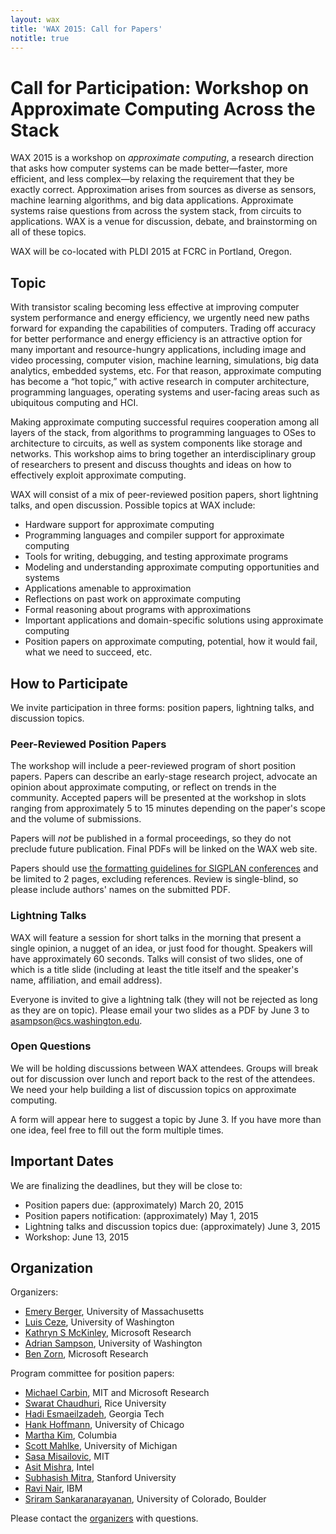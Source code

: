 ```yaml
---
layout: wax
title: 'WAX 2015: Call for Papers'
notitle: true
---
```

# Call for Participation: Workshop on Approximate Computing Across the Stack

WAX 2015 is a workshop on *approximate computing*, a research direction that asks how computer systems can be made better—faster, more efficient, and less complex—by relaxing the requirement that they be exactly correct. Approximation arises from sources as diverse as sensors, machine learning algorithms, and big data applications. Approximate systems raise questions from across the system stack, from circuits to applications. WAX is a venue for discussion, debate, and brainstorming on all of these topics.

WAX will be co-located with PLDI 2015 at FCRC in Portland, Oregon.

## Topic

With transistor scaling becoming less effective at improving computer system performance and energy efficiency, we urgently need new paths forward for expanding the capabilities of computers. Trading off accuracy for better performance and energy efficiency is an attractive option for many important and resource-hungry applications, including image and video processing, computer vision, machine learning, simulations, big data analytics, embedded systems, etc. For that reason, approximate computing has become a “hot topic,” with active research in computer architecture, programming languages, operating systems and user-facing areas such as ubiquitous computing and HCI.

Making approximate computing successful requires cooperation among all layers of the stack, from algorithms to programming languages to OSes to architecture to circuits, as well as system components like storage and networks. This workshop aims to bring together an interdisciplinary group of researchers to present and discuss thoughts and ideas on how to effectively exploit approximate computing.

WAX will consist of a mix of peer-reviewed position papers, short lightning talks, and open discussion. Possible topics at WAX include:

- Hardware support for approximate computing
- Programming languages and compiler support for approximate computing
- Tools for writing, debugging, and testing approximate programs
- Modeling and understanding approximate computing opportunities and systems
- Applications amenable to approximation
- Reflections on past work on approximate computing
- Formal reasoning about programs with approximations
- Important applications and domain-specific solutions using approximate computing
- Position papers on approximate computing, potential, how it would fail, what we need to succeed, etc.

## How to Participate

We invite participation in three forms: position papers, lightning talks, and discussion topics.

### Peer-Reviewed Position Papers

The workshop will include a peer-reviewed program of short position papers. Papers can describe an early-stage research project, advocate an opinion about approximate computing, or reflect on trends in the community. Accepted papers will be presented at the workshop in slots ranging from approximately 5 to 15 minutes depending on the paper's scope and the volume of submissions.

Papers will *not* be published in a formal proceedings, so they do not preclude future publication. Final PDFs will be linked on the WAX web site.

Papers should use [the formatting guidelines for SIGPLAN conferences][sigplanconf] and be limited to 2 pages, excluding references. Review is single-blind, so please include authors' names on the submitted PDF.

[sigplanconf]: http://www.sigplan.org/Resources/Author/

<!-- Insert HotCRP link here. -->

### Lightning Talks

WAX will feature a session for short talks in the morning that present a single opinion, a nugget of an idea, or just food for thought. Speakers will have approximately 60 seconds. Talks will consist of two slides, one of which is a title slide (including at least the title itself and the speaker's name, affiliation, and email address).

Everyone is invited to give a lightning talk (they will not be rejected as long as they are on topic). Please email your two slides as a PDF by June 3 to [asampson@cs.washington.edu](mailto:asampson@cs.washington.edu).

### Open Questions

We will be holding discussions between WAX attendees. Groups will break out for discussion over lunch and report back to the rest of the attendees. We need your help building a list of discussion topics on approximate computing.

A form will appear here to suggest a topic by June 3. If you have more than one idea, feel free to fill out the form multiple times.

## Important Dates

We are finalizing the deadlines, but they will be close to:

* Position papers due: (approximately) March 20, 2015
* Position papers notification: (approximately) May 1, 2015
* Lightning talks and discussion topics due: (approximately) June 3, 2015
* Workshop: June 13, 2015

## Organization

Organizers:

* [Emery Berger][], University of Massachusetts
* [Luis Ceze][], University of Washington
* [Kathryn S McKinley][], Microsoft Research
* [Adrian Sampson][], University of Washington
* [Ben Zorn][], Microsoft Research

Program committee for position papers:

* [Michael Carbin][], MIT and Microsoft Research
* [Swarat Chaudhuri][], Rice University
* [Hadi Esmaeilzadeh][], Georgia Tech
* [Hank Hoffmann][], University of Chicago
* [Martha Kim][], Columbia
* [Scott Mahlke][], University of Michigan
* [Sasa Misailovic][], MIT
* [Asit Mishra][], Intel
* [Subhasish Mitra][], Stanford University
* [Ravi Nair][], IBM
* [Sriram Sankaranarayanan][], University of Colorado, Boulder

Please contact the [organizers][] with questions.

[Sriram Sankaranarayanan]: http://www.cs.colorado.edu/~srirams/
[Ravi Nair]: http://researcher.watson.ibm.com/researcher/view.php?person=us-nair
[Asit Mishra]: http://www.cse.psu.edu/~amishra/
[Subhasish Mitra]: http://web.stanford.edu/~subh/
[Sasa Misailovic]: http://people.csail.mit.edu/misailo/
[Scott Mahlke]: http://web.eecs.umich.edu/~mahlke/
[Martha Kim]: http://www.cs.columbia.edu/~martha/
[Hank Hoffmann]: http://people.cs.uchicago.edu/~hankhoffmann/
[Hadi Esmaeilzadeh]: http://www.cc.gatech.edu/~hadi/
[Swarat Chaudhuri]: http://www.cs.rice.edu/~sc40/
[Michael Carbin]: http://people.csail.mit.edu/mcarbin/
[Ben Zorn]: http://research.microsoft.com/en-us/people/zorn/
[Emery Berger]: http://emeryberger.com/
[Adrian Sampson]: http://homes.cs.washington.edu/~asampson/
[Kathryn S McKinley]: http://research.microsoft.com/en-us/people/mckinley/
[Luis Ceze]: http://homes.cs.washington.edu/~luisceze/
[organizers]: mailto:wax2015@cs.washington.edu
